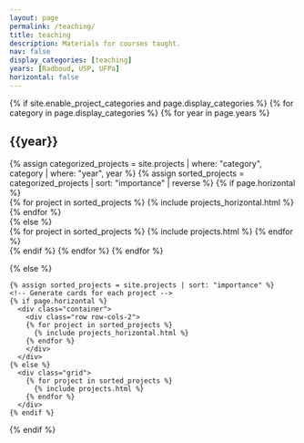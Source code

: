 ```yaml
---
layout: page
permalink: /teaching/
title: teaching
description: Materials for courses taught.
nav: false
display_categories: [teaching]
years: [Radboud, USP, UFPa]
horizontal: false
---
```

<div class="projects">
  {% if site.enable_project_categories and page.display_categories %}
  <!-- Display categorized projects -->
    {% for category in page.display_categories %}
        {% for year in page.years %}
          <h2 class="year">{{year}}</h2>
          {% assign categorized_projects = site.projects | where: "category", category | where: "year", year %}
          {% assign sorted_projects = categorized_projects | sort: "importance" | reverse %}
          <!-- Generate cards for each project -->
          {% if page.horizontal %}
            <div class="container">
              <div class="row row-cols-2">
              {% for project in sorted_projects %}
                {% include projects_horizontal.html %}
              {% endfor %}
              </div>
            </div>
          {% else %}
            <div class="grid">
              {% for project in sorted_projects %}
                {% include projects.html %}
              {% endfor %}
            </div>
          {% endif %}
        {% endfor %}
    {% endfor %}

{% else %}
  <!-- Display projects without categories -->
    {% assign sorted_projects = site.projects | sort: "importance" %}
    <!-- Generate cards for each project -->
    {% if page.horizontal %}
      <div class="container">
        <div class="row row-cols-2">
        {% for project in sorted_projects %}
          {% include projects_horizontal.html %}
        {% endfor %}
        </div>
      </div>
    {% else %}
      <div class="grid">
        {% for project in sorted_projects %}
          {% include projects.html %}
        {% endfor %}
      </div>
    {% endif %}

{% endif %}

</div>
